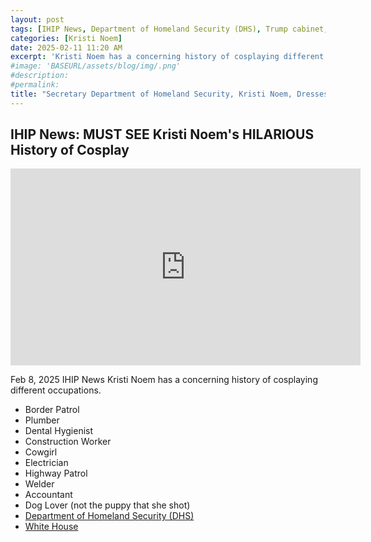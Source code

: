 ```yaml
---
layout: post
tags: [IHIP News, Department of Homeland Security (DHS), Trump cabinet, president, White House (WH), Donald Trump, politics]
categories: [Kristi Noem]
date: 2025-02-11 11:20 AM
excerpt: 'Kristi Noem has a concerning history of cosplaying different occupations: Border Patrol, Plumber, Dental Hygienist, Construction Worker, Cowgirl, Electrician, Highway Patrol, Welder, Accountant, Dog Lover'
#image: 'BASEURL/assets/blog/img/.png'
#description:
#permalink:
title: "Secretary Department of Homeland Security, Kristi Noem, Dresses In CosPlay"
---
```



## IHIP News: MUST SEE Kristi Noem's HILARIOUS History of Cosplay

<iframe width="560" height="315" src="https://www.youtube.com/embed/3kJ9V0yfGT0?si=Q3jW1gyfiKRKhvia" title="YouTube video player" frameborder="0" allow="accelerometer; autoplay; clipboard-write; encrypted-media; gyroscope; picture-in-picture; web-share" referrerpolicy="strict-origin-when-cross-origin" allowfullscreen></iframe>

Feb 8, 2025  IHIP News
Kristi Noem has a concerning history of cosplaying different occupations.

- Border Patrol
- Plumber
- Dental Hygienist
- Construction Worker
- Cowgirl
- Electrician
- Highway Patrol
- Welder
- Accountant
- Dog Lover (not the puppy that she shot)
- [Department of Homeland Security (DHS)](https://www.dhs.gov/)
- [White House](https://www.whitehouse.gov/)

